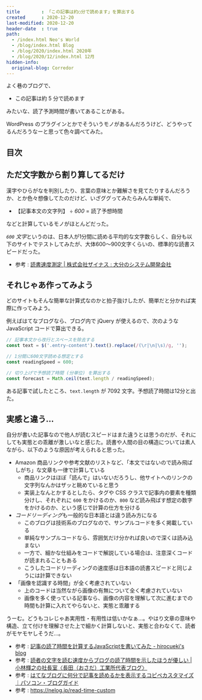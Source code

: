 ```yaml
---
title        : 「この記事は約○分で読めます」を算出する
created      : 2020-12-20
last-modified: 2020-12-20
header-date  : true
path:
  - /index.html Neo's World
  - /blog/index.html Blog
  - /blog/2020/index.html 2020年
  - /blog/2020/12/index.html 12月
hidden-info:
  original-blog: Corredor
---
```


よく巷のブログで、

- この記事は約 5 分で読めます

みたいな、読了予測時間が書いてあることがある。

WordPress のプラグインとかでそういうモノがあるんだろうけど、どうやってるんだろうなーと思って色々調べてみた。

## 目次

## ただ文字数から割り算してるだけ

漢字やひらがなを判別したり、言葉の意味とか難解さを見てたりするんだろうか、とか色々想像してたのだけど、いざググってみたらみんな単純で、

- 【記事本文の文字列】 ÷ *600* = 読了予想時間

などと計算しているモノがほとんどだった。

*`600` 文字*というのは、日本人が1分間に読める平均的な文字数らしく、自分も以下のサイトでテストしてみたが、大体600〜900文字くらいの、標準的な読書スピードだった。

- 参考 : [読書速度測定 | 株式会社ザイナス : 大分のシステム開発会社](http://www.zynas.co.jp/genius/sokudoku/sokutei.html)

## それじゃあ作ってみよう

どのサイトもそんな簡単な計算式なのかと拍子抜けしたが、簡単だと分かれば実際に作ってみよう。

例えばはてなブログなら、ブログ内で jQuery が使えるので、次のような JavaScript コードで算出できる。

```javascript
// 記事本文から改行とスペースを除去する
const text = $('.entry-content').text().replace(/(\r|\n|\s)/g, '');

// 1分間に600文字読める想定とする
const readingSpeed = 600;

// 切り上げで予想読了時間 (分単位) を算出する
const forecast = Math.ceil(text.length / readingSpeed);
```

ある記事で試したところ、`text.length` が 7092 文字。予想読了時間は12分と出た。

## 実感と違う…

自分が書いた記事なので他人が読むスピードはまた違うとは思うのだが、それにしても実態との乖離が激しいなと感じた。読書や人間の目の構造については素人ながら、以下のような原因が考えられると思った。

- Amazon 商品リンクや参考文献のリストなど、「本文ではないので読み飛ばしがち」な文章も一律で計算している
  - 商品リンクはほぼ「読んで」はいないだろうし、他サイトへのリンクの文字列なんかはザッと眺めていると思う
  - 実装上なんとかするとしたら、タグや CSS クラスで記事内の要素を種類分けし、それぞれに `600` をかけるのか、`800` など読み飛ばす想定の数字をかけるのか、という感じで計算の仕方を分ける
- *コードリーディング*も一般的な日本語とは違う読み方になる
  - このブログは技術系のブログなので、サンプルコードを多く掲載している
  - 単純なサンプルコードなら、雰囲気だけ分かれば良いので深くは読み込まない
  - 一方で、細かな仕組みをコードで解説している場合は、注意深くコードが読まれることもある
  - こうしたコードリーディングの速度感は日本語の読書スピードと同じようには計算できない
- 「画像を認識する時間」が全く考慮されていない
  - 上のコードは当然ながら画像の有無について全く考慮されていない
  - 画像を多く使っている記事なら、画像の内容を理解して次に進むまでの時間も計算に入れてやらないと、実態と乖離する

うーむ。どうもコレじゃあ実用性・有用性は低いかなぁ…。やはり文章の意味や構造、立て付けを理解させた上で細かく計算しないと、実態と合わなくて、読者がモヤモヤしそうだ…。

- 参考 : [記事の読了時間を計算するJavaScriptを書いてみた - hirocueki's blog](https://hirocueki.hatenablog.com/entry/finish-reading-js)
- 参考 : [読者の文字を読む速度からブログの読了時間を示したほうが優しい | 小林輝之の社長室〈長田（おさだ）工業所代表ブログ〉](http://terukobayashi.com/archives/3795)
- 参考 : [はてなブログに何分で記事を読めるかを表示するコピペカスタマイズ｜パソコン・ブログガイド](https://www.gipsyjazznyumon.com/set-up-estimate-reading-time/)
- 参考 : <https://nelog.jp/read-time-custom>
